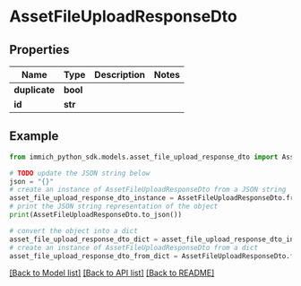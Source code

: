 # AssetFileUploadResponseDto


## Properties

Name | Type | Description | Notes
------------ | ------------- | ------------- | -------------
**duplicate** | **bool** |  | 
**id** | **str** |  | 

## Example

```python
from immich_python_sdk.models.asset_file_upload_response_dto import AssetFileUploadResponseDto

# TODO update the JSON string below
json = "{}"
# create an instance of AssetFileUploadResponseDto from a JSON string
asset_file_upload_response_dto_instance = AssetFileUploadResponseDto.from_json(json)
# print the JSON string representation of the object
print(AssetFileUploadResponseDto.to_json())

# convert the object into a dict
asset_file_upload_response_dto_dict = asset_file_upload_response_dto_instance.to_dict()
# create an instance of AssetFileUploadResponseDto from a dict
asset_file_upload_response_dto_from_dict = AssetFileUploadResponseDto.from_dict(asset_file_upload_response_dto_dict)
```
[[Back to Model list]](../README.md#documentation-for-models) [[Back to API list]](../README.md#documentation-for-api-endpoints) [[Back to README]](../README.md)


